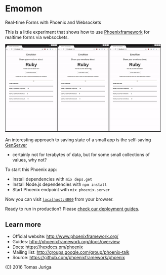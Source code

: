 # Emomon
Real-time Forms with Phoenix and Websockets

This is a little experiment that shows how to use [Phoenixframework](http://www.phoenixframework.org)
for realtime forms via websockets. 

![Emomon Demo](/priv/emomon.gif?raw=true "Emomon Demo Animgif")

An interesting approach to saving state of a small app is the self-saving [GenServer](http://elixir-lang.org/getting-started/mix-otp/genserver.html)
- certainly not for terabytes of data, but for some small collections of values, why not?


To start this Phoenix app:

  * Install dependencies with `mix deps.get`
  * Install Node.js dependencies with `npm install`
  * Start Phoenix endpoint with `mix phoenix.server`

Now you can visit [`localhost:4000`](http://localhost:4000) from your browser.

Ready to run in production? Please [check our deployment guides](http://www.phoenixframework.org/docs/deployment).

## Learn more

  * Official website: http://www.phoenixframework.org/
  * Guides: http://phoenixframework.org/docs/overview
  * Docs: https://hexdocs.pm/phoenix
  * Mailing list: http://groups.google.com/group/phoenix-talk
  * Source: https://github.com/phoenixframework/phoenix

(C) 2016 Tomas Juriga
